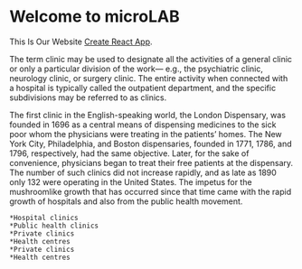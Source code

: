 # Welcome to microLAB

This Is Our Website [Create React App](https://microlab-a152a.web.app).


The term clinic may be used to designate all the activities of a general clinic or only a particular division of the work— e.g., the psychiatric clinic, neurology clinic, or surgery clinic. The entire activity when connected with a hospital is typically called the outpatient department, and the specific subdivisions may be referred to as clinics.

The first clinic in the English-speaking world, the London Dispensary, was founded in 1696 as a central means of dispensing medicines to the sick poor whom the physicians were treating in the patients’ homes. The New York City, Philadelphia, and Boston dispensaries, founded in 1771, 1786, and 1796, respectively, had the same objective. Later, for the sake of convenience, physicians began to treat their free patients at the dispensary. The number of such clinics did not increase rapidly, and as late as 1890 only 132 were operating in the United States. The impetus for the mushroomlike growth that has occurred since that time came with the rapid growth of hospitals and also from the public health movement.

    *Hospital clinics
    *Public health clinics
    *Private clinics
    *Health centres
    *Private clinics
    *Health centres

